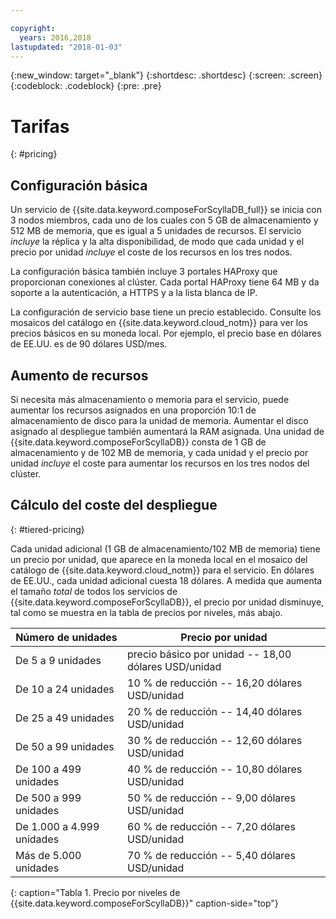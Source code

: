 ```yaml
---

copyright:
  years: 2016,2018
lastupdated: "2018-01-03"
---
```


{:new_window: target="_blank"}
{:shortdesc: .shortdesc}
{:screen: .screen}
{:codeblock: .codeblock}
{:pre: .pre}

# Tarifas
{: #pricing}

## Configuración básica

Un servicio de {{site.data.keyword.composeForScyllaDB_full}} se inicia con 3 nodos miembros, cada uno de los cuales con 5 GB de almacenamiento y 512 MB de memoria, que es igual a 5 unidades de recursos. El servicio _incluye_ la réplica y la alta disponibilidad, de modo que cada unidad y el precio por unidad _incluye_ el coste de los recursos en los tres nodos.

La configuración básica también incluye 3 portales HAProxy que proporcionan conexiones al clúster. Cada portal HAProxy tiene 64 MB y da soporte a la autenticación, a HTTPS y a la lista blanca de IP.

La configuración de servicio base tiene un precio establecido. Consulte los mosaicos del catálogo en {{site.data.keyword.cloud_notm}} para ver los precios básicos en su moneda local. Por ejemplo, el precio base en dólares de EE.UU. es de 90 dólares USD/mes.

## Aumento de recursos
Si necesita más almacenamiento o memoria para el servicio, puede aumentar los recursos asignados en una proporción 10:1 de almacenamiento de disco para la unidad de memoria. Aumentar el disco asignado al despliegue también aumentará la RAM asignada. Una unidad de {{site.data.keyword.composeForScyllaDB}} consta de 1 GB de almacenamiento y de 102 MB de memoria, y cada unidad y el precio por unidad _incluye_ el coste para aumentar los recursos en los tres nodos del clúster.

## Cálculo del coste del despliegue
{: #tiered-pricing}

Cada unidad adicional (1 GB de almacenamiento/102 MB de memoria) tiene un precio por unidad, que aparece en la moneda local en el mosaico del catálogo de {{site.data.keyword.cloud_notm}} para el servicio. En dólares de EE.UU., cada unidad adicional cuesta 18 dólares. A medida que aumenta el tamaño _total_ de todos los servicios de {{site.data.keyword.composeForScyllaDB}}, el precio por unidad disminuye, tal como se muestra en la tabla de precios por niveles, más abajo.

Número de unidades|Precio por unidad
----------|-----------
De 5 a 9 unidades|precio básico por unidad -- 18,00 dólares USD/unidad
De 10 a 24 unidades|10 % de reducción -- 16,20 dólares USD/unidad
De 25 a 49 unidades|20 % de reducción -- 14,40 dólares USD/unidad
De 50 a 99 unidades|30 % de reducción -- 12,60 dólares USD/unidad
De 100 a 499 unidades|40 % de reducción -- 10,80 dólares USD/unidad
De 500 a 999 unidades|50 % de reducción -- 9,00 dólares USD/unidad
De 1.000 a 4.999 unidades|60 % de reducción -- 7,20 dólares USD/unidad
Más de 5.000 unidades|70 % de reducción -- 5,40 dólares USD/unidad
{: caption="Tabla 1. Precio por niveles de {{site.data.keyword.composeForScyllaDB}}" caption-side="top"}
